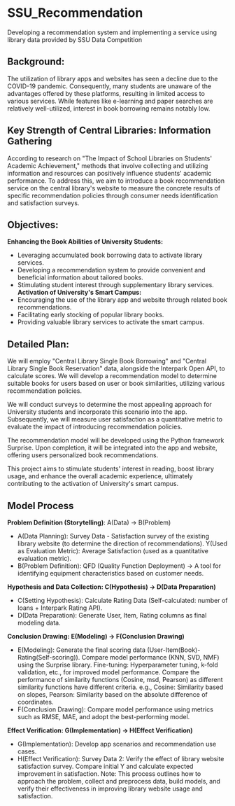 # SSU_Recommendation
Developing a recommendation system and implementing a service using library data provided by SSU Data Competition

## Background:
The utilization of library apps and websites has seen a decline due to the COVID-19 pandemic. Consequently, many students are unaware of the advantages offered by these platforms, resulting in limited access to various services. While features like e-learning and paper searches are relatively well-utilized, interest in book borrowing remains notably low.

## Key Strength of Central Libraries: Information Gathering
According to research on "The Impact of School Libraries on Students' Academic Achievement," methods that involve collecting and utilizing information and resources can positively influence students' academic performance. To address this, we aim to introduce a book recommendation service on the central library's website to measure the concrete results of specific recommendation policies through consumer needs identification and satisfaction surveys.

## Objectives:
**Enhancing the Book Abilities of University Students:**
- Leveraging accumulated book borrowing data to activate library services.
- Developing a recommendation system to provide convenient and beneficial information about tailored books.
- Stimulating student interest through supplementary library services.
**Activation of University's Smart Campus:**
- Encouraging the use of the library app and website through related book recommendations.
- Facilitating early stocking of popular library books.
- Providing valuable library services to activate the smart campus.

## Detailed Plan:
We will employ "Central Library Single Book Borrowing" and "Central Library Single Book Reservation" data, alongside the Interpark Open API, to calculate scores. We will develop a recommendation model to determine suitable books for users based on user or book similarities, utilizing various recommendation policies.

We will conduct surveys to determine the most appealing approach for University students and incorporate this scenario into the app. Subsequently, we will measure user satisfaction as a quantitative metric to evaluate the impact of introducing recommendation policies.

The recommendation model will be developed using the Python framework Surprise. Upon completion, it will be integrated into the app and website, offering users personalized book recommendations.

This project aims to stimulate students' interest in reading, boost library usage, and enhance the overall academic experience, ultimately contributing to the activation of University's smart campus.

## Model Process
**Problem Definition (Storytelling)**: A(Data) → B(Problem)
- A(Data Planning): Survey Data - Satisfaction survey of the existing library website (to determine the direction of recommendations).
Y(Used as Evaluation Metric): Average Satisfaction (used as a quantitative evaluation metric).
- B(Problem Definition): QFD (Quality Function Deployment) → A tool for identifying equipment characteristics based on customer needs.

**Hypothesis and Data Collection: C(Hypothesis) → D(Data Preparation)**
- C(Setting Hypothesis): Calculate Rating Data (Self-calculated: number of loans + Interpark Rating API).
- D(Data Preparation): Generate User, Item, Rating columns as final modeling data.

**Conclusion Drawing: E(Modeling) → F(Conclusion Drawing)**
- E(Modeling): Generate the final scoring data (User-Item(Book)-Rating(Self-scoring)).
Compare model performance (KNN, SVD, NMF) using the Surprise library.
Fine-tuning: Hyperparameter tuning, k-fold validation, etc., for improved model performance.
Compare the performance of similarity functions (Cosine, msd, Pearson) as different similarity functions have different criteria.
e.g., Cosine: Similarity based on slopes, Pearson: Similarity based on the absolute difference of coordinates.
- F(Conclusion Drawing): Compare model performance using metrics such as RMSE, MAE, and adopt the best-performing model.

**Effect Verification: G(Implementation) → H(Effect Verification)**
- G(Implementation): Develop app scenarios and recommendation use cases.
- H(Effect Verification): Survey Data 2: Verify the effect of library website satisfaction survey.
Compare initial Y and calculate expected improvement in satisfaction.
Note: This process outlines how to approach the problem, collect and preprocess data, build models, and verify their effectiveness in improving library website usage and satisfaction.
